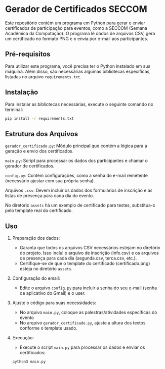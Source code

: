 # Gerador de Certificados SECCOM

Este repositório contém um programa em Python para gerar e enviar certificados de participação para eventos, como a SECCOM (Semana Acadêmica da Computação). O programa lê dados de arquivos CSV, gera um certificado no formato PNG e o envia por e-mail aos participantes.

## Pré-requisitos
Para utilizar este programa, você precisa ter o Python instalado em sua máquina. Além disso, são necessárias algumas bibliotecas específicas, listadas no arquivo `requirements.txt`.

## Instalação
Para instalar as bibliotecas necessárias, execute o seguinte comando no terminal:

   ```sh
   pip install -r requirements.txt

   ```


## Estrutura dos Arquivos
`gerador_certificado.py`: Módulo principal que contém a lógica para a geração e envio dos certificados.

`main.py`: Script para processar os dados dos participantes e chamar o 
gerador de certificados.

`config.py`: Contém configurações, como a senha do e-mail remetente (necessário ajustar com sua própria senha).

Arquivos `.csv`: Devem incluir os dados dos formulários de inscrição e as listas de presença para cada dia do evento.

No diretório `assets` há um exemplo de certificado para testes, substitua-o pelo template real do certificado.



## Uso
1. Preparação dos dados:
    * Garanta que todos os arquivos CSV necessários estejam no diretório do projeto. Isso inclui o arquivo de inscrição (info.csv) e os arquivos de presença para cada dia (segunda.csv, terca.csv, etc.).
    * Certifique-se de que o template do certificado (certificado.png) esteja no diretório `assets`.

2. Configuração do email:
    * Edite o arquivo `config.py` para incluir a senha do seu e-mail (senha de aplicativo do Gmail) e o user.
    
3. Ajuste o código para suas necessidades:
   * No arquivo `main.py`, coloque as palestras/atividades específicas do evento
   * No arquivo `gerador_certificado.py`, ajuste a altura dos textos conforme o template usado.

5. Execução:
    * Execute o script `main.py` para processar os dados e enviar os certificados:

    ```sh
    python3 main.py

    ```
